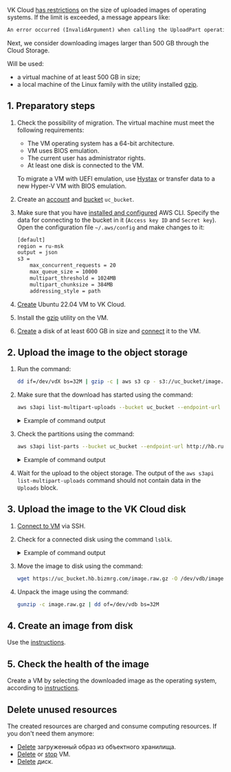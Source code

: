 VK Cloud [has restrictions](/en/base/account/concepts/quotasandlimits) on the size of uploaded images of operating systems. If the limit is exceeded, a message appears like:

```txt
An error occurred (InvalidArgument) when calling the UploadPart operation: Part number must be an integer between 1 and 10000, inclusive
```

Next, we consider downloading images larger than 500 GB through the Cloud Storage.

Will be used:

- a virtual machine of at least 500 GB in size;
- a local machine of the Linux family with the utility installed [gzip](https://www.gnu.org/software/gzip/manual/gzip.html).

## 1. Preparatory steps

1. Check the possibility of migration. The virtual machine must meet the following requirements:

   - The VM operating system has a 64-bit architecture.
   - VM uses BIOS emulation.
   - The current user has administrator rights.
   - At least one disk is connected to the VM.

   To migrate a VM with UEFI emulation, use [Hystax](/en/additionals/hystax/migration) or transfer data to a new Hyper-V VM with BIOS emulation.

1. Create an [account](/en/base/s3/access-management/s3-account) and [bucket](/en/base/s3/buckets/create-bucket) `uc_bucket`.
1. Make sure that you have [installed and configured](/en/base/s3/storage-connecting/s3-cli) AWS CLI. Specify the data for connecting to the bucket in it (`Access key ID` and `Secret key`). Open the configuration file `~/.aws/config` and make changes to it:

   ```txt
   [default]
   region = ru-msk
   output = json
   s3 =
       max_concurrent_requests = 20
       max_queue_size = 10000
       multipart_threshold = 1024MB
       multipart_chunksize = 384MB
       addressing_style = path
   ```

1. [Create](/en/base/iaas/service-management/vm/vm-create) Ubuntu 22.04 VM to VK Cloud.
1. Install the [gzip](https://www.gnu.org/software/gzip/manual/gzip.html) utility on the VM.
1. [Create](/en/base/iaas/service-management/volumes#creating_a_disk) a disk of at least 600 GB in size and [connect](/en/base/iaas/service-management/volumes#connecting_a_disk_to_a_vm) it to the VM.

## 2. Upload the image to the object storage

1. Run the command:

   ```bash
   dd if=/dev/vdX bs=32M | gzip -c | aws s3 cp - s3://uc_bucket/image.raw.gz --endpoint-url http://hb.ru-msk.vkcs.cloud
   ```

1. Make sure that the download has started using the command:

   ```bash
   aws s3api list-multipart-uploads --bucket uc_bucket --endpoint-url http://hb.ru-msk.vkcs.cloud
   ```

   <details>
    <summary>Example of command output</summary>

   ```json
    {
        "Uploads": [
            {
                "UploadId": "3ceXH7brs7r8DohqQ9BsJzfjkkhMxQux67Z8MQXYGh9BvfrmffLufWMzwiLWPbU3XkWE3ibSefgQ1GU81ER66EEHfKMZM8xxqRsDkBaN63XXXX",
                "Key": "image.raw.gz",
                "Initiated": "2021-12-08T11:57:42.929000+00:00",
                "StorageClass": "STANDARD",
                "Owner": {
                    "DisplayName": "mcs0000000000",
                    "ID": "4ed36441-69f5-4ac7-XXXX-07013f9ac3c5"
                },
                "Initiator": {
                    "ID": "P95mF7Kjo6aEfpiLA7XXXXX",
                    "DisplayName": "mcs0000000000"
                }
            }
        ]
    }
   ```

   </details>

1. Check the partitions using the command:

   ```bash
   aws s3api list-parts --bucket uc_bucket --endpoint-url http://hb.ru-msk.vkcs.cloud --key image.raw.gz  --upload-id 3ceXH7brs7r8DohqQ9BsJzfjkkhMxQux67Z8MQXYGh9BvfrmffLufWMzwiLWPbU3XkWE3ibSefgQ1GU81ER66EEHfKMZM8xxqRsDkBaN63XXXX
   ```

   <details>
    <summary>Example of command output</summary>

   ```json
    {
        "Parts": [
            {
                "PartNumber": 1,
                "LastModified": "2021-12-08T11:57:49.613000+00:00",
                "ETag": "\"6c8659343a53b1c4247e3769548e7181\"",
                "Size": 402653184
            },
            {
                "PartNumber": 2,
                "LastModified": "2021-12-08T11:57:49.019000+00:00",
                "ETag": "\"dc6138a7be543ec5b720e9a2a6273b76\"",
                "Size": 402653184
            }
        ],
        "Initiator": {
            "ID": "P95mF7Kjo6aEfpiLA7XXXXX",
            "DisplayName": "mcs0000000000"
        },
        "Owner": {
            "DisplayName": "mcs0000000000",
            "ID": "P95mF7Kjo6aEfpiLA7XXXXX"
        },
        "StorageClass": "STANDARD"
    }
   ```

   </details>

1. Wait for the upload to the object storage. The output of the `aws s3api list-multipart-uploads` command should not contain data in the `Uploads` block.

## 3. Upload the image to the VK Cloud disk

1. [Connect to VM](/en/base/iaas/service-management/vm/vm-connect/vm-connect-nix) via SSH.
1. Check for a connected disk using the command `lsblk`.

   <details>
    <summary>Example of command output</summary>

   ```bash
   NAME  MAJ:MIN RM SIZE RO TYPE MOUNTPOINT
   vda   252:0   0  10G  0  disk
   -vda1 252:1   0  10G  0  part /
   vdb   252:16  0  600G 0  disk 
   ```

   </details>

1. Move the image to disk using the command:

   ```bash
   wget https://uc_bucket.hb.bizmrg.com/image.raw.gz -O /dev/vdb/image.raw.gz
   ```

1. Unpack the image using the command:

   ```bash
   gunzip -c image.raw.gz | dd of=/dev/vdb bs=32M
   ```

## 4. Create an image from disk

Use the [instructions](/en/base/iaas/service-management/images/images-manage#creating_an_image).

## 5. Check the health of the image

Create a VM by selecting the downloaded image as the operating system, according to [instructions](/en/base/iaas/service-management/vm/vm-create).

## Delete unused resources

The created resources are charged and consume computing resources. If you don't need them anymore:

- [Delete](/en/base/iaas/service-management/images/images-manage#deleting_an_image) загруженный образ из объектного хранилища.
- [Delete](/en/base/iaas/service-management/vm/vm-manage#deleting_a_vm) or [stop](/en/base/iaas/service-management/vm/vm-manage#starting_stopping_reboot_the_vm) VM.
- [Delete](/en/base/iaas/service-management/volumes#deleting_a_disk) диск.
